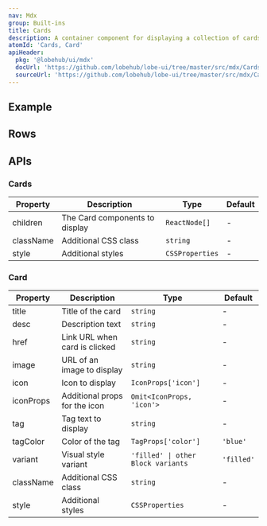 ```yaml
---
nav: Mdx
group: Built-ins
title: Cards
description: A container component for displaying a collection of cards in an MDX document.
atomId: 'Cards, Card'
apiHeader:
  pkg: '@lobehub/ui/mdx'
  docUrl: 'https://github.com/lobehub/lobe-ui/tree/master/src/mdx/Cards/index.md'
  sourceUrl: 'https://github.com/lobehub/lobe-ui/tree/master/src/mdx/Cards/index.tsx'
---
```


## Example

<code src="./demos/index.tsx" ></code>

## Rows

<code src="./demos/Rows.tsx" ></code>

## APIs

### Cards

| Property  | Description                    | Type            | Default |
| --------- | ------------------------------ | --------------- | ------- |
| children  | The Card components to display | `ReactNode[]`   | -       |
| className | Additional CSS class           | `string`        | -       |
| style     | Additional styles              | `CSSProperties` | -       |

### Card

| Property  | Description                   | Type                               | Default    |
| --------- | ----------------------------- | ---------------------------------- | ---------- |
| title     | Title of the card             | `string`                           | -          |
| desc      | Description text              | `string`                           | -          |
| href      | Link URL when card is clicked | `string`                           | -          |
| image     | URL of an image to display    | `string`                           | -          |
| icon      | Icon to display               | `IconProps['icon']`                | -          |
| iconProps | Additional props for the icon | `Omit<IconProps, 'icon'>`          | -          |
| tag       | Tag text to display           | `string`                           | -          |
| tagColor  | Color of the tag              | `TagProps['color']`                | `'blue'`   |
| variant   | Visual style variant          | `'filled' \| other Block variants` | `'filled'` |
| className | Additional CSS class          | `string`                           | -          |
| style     | Additional styles             | `CSSProperties`                    | -          |
